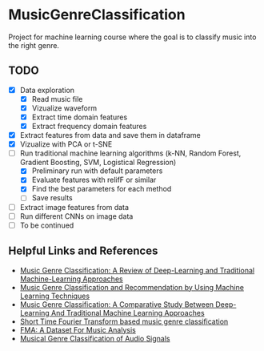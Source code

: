 # MusicGenreClassification

Project for machine learning course where the goal is to classify music into the right genre.

## TODO
- [x] Data exploration
  - [x] Read music file
  - [x] Vizualize waveform
  - [x] Extract time domain features
  - [x] Extract frequency domain features
- [x] Extract features from data and save them in dataframe
- [x] Vizualize with PCA or t-SNE
- [ ] Run traditional machine learning algorithms (k-NN, Random Forest, Gradient Boosting, SVM, Logistical Regression)
  - [x] Preliminary run with default parameters
  - [x] Evaluate features with relifF or similar 
  - [x] Find the best parameters for each method
  - [ ] Save results
- [ ] Extract image features from data
- [ ] Run different CNNs on image data
- [ ] To be continued

## Helpful Links and References

- [Music Genre Classification: A Review of Deep-Learning and Traditional Machine-Learning Approaches](https://ieeexplore.ieee.org/document/9422487)
- [Music Genre Classification and Recommendation by Using Machine Learning Techniques](https://ieeexplore.ieee.org/document/8554016)
- [Music Genre Classification: A Comparative Study Between Deep-Learning And Traditional Machine Learning Approaches](https://www.riteshajoodha.co.za/sitepad-data/uploads/2021/02/2020-Dhiven.pdf)
- [Short Time Fourier Transform based music genre classification](https://www.researchgate.net/publication/325917674_Short_Time_Fourier_Transform_based_music_genre_classification)
- [FMA: A Dataset For Music Analysis](https://arxiv.org/abs/1612.01840)
- [Musical Genre Classification of Audio Signals](https://www.cs.cmu.edu/~gtzan/work/pubs/tsap02gtzan.pdf)